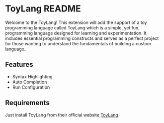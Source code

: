 # ToyLang README

Welcome to the ToyLang! This extension will add the support of a toy programming language called ToyLang which is a simple, yet fun, programming language designed for learning and experimentation. It includes essential programming constructs and serves as a perfect project for those wanting to understand the fundamentals of building a custom language..

## Features

- Syntax Highlighting
- Auto Completion
- Run Configuration

## Requirements

Just install ToyLang from their official website [ToyLang](https://toylang-docs.vercel.app/)
